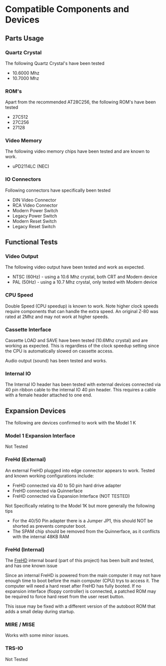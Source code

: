 # Compatible Components and Devices

## Parts Usage

### Quartz Crystal

The following Quartz Crystal's have been tested
* 10.6000 Mhz
* 10.7000 Mhz

### ROM's
Apart from the recommended AT28C256, the following ROM's have been tested
* 27C512
* 27C256
* 27128

### Video Memory
The following video memory chips have been tested and are known to work.
* uPD2114LC (NEC)

### IO Connectors

Following connectors have specifically been tested
* DIN Video Connector
* RCA Video Connector
* Modern Power Switch
* Legacy Power Switch
* Modern Reset Switch
* Legacy Reset Switch

## Functional Tests

### Video Output

The following video output have been tested and work as expected.
* NTSC (60Hz) - using a 10.6 Mhz crystal, both CRT and Modern device
* PAL (50Hz) - using a 10.7 Mhz crystal, only tested with Modern device

### CPU Speed 

Double Speed (CPU speedup) is known to work. Note higher clock speeds require
components that can handle the extra speed. An original Z-80 was rated at 2Mhz
and may not work at higher speeds.

### Cassette Interface

Cassette LOAD and SAVE have been tested (10.6Mhz crystal) and are working as expected. This is regardless
of the clock speedup setting since the CPU is automatically slowed on cassette access.

Audio output (sound) has been tested and works.

### Internal IO

The Internal IO header has been tested with external devices connected via 40 pin ribbon cable
to the internal IO 40 pin header. This requires a cable with a female header attached to one end. 

## Expansion Devices

The following are devices confirmed to work with the Model 1 K

### Model 1 Expansion Interface

Not Tested

### FreHd (External)

An external FreHD plugged into edge connector appears to work. 
Tested and known working configurations include:
* FreHD connected via 40 to 50 pin hard drive adapter
* FreHD connected via Quinnerface
* FreHD connected via Expansion Interface (NOT TESTED)

Not Specifically relating to the Model 1K but more generally the following tips
* For the 40/50 Pin adapter there is a Jumper JP1, this should NOT be shorted as prevents computer boot.
* The SPAM chip should be removed from the Quinnerface, as it conflicts with the internal 48KB RAM

### FreHd (Internal)

The [FreHD](./frehd/README.md) internal board (part of this project)
has been built and tested, and has one known issue

Since an internal FreHD is powered from the main computer it may not
have enough time to boot before the main computer (CPU) trys to access it.
The computer will need a hard reset after FreHD has fully booted.
If no expansion interface (floppy controller) is connected, 
a patched ROM may be required to force hard reset from the user reset button.

This issue may be fixed with a different version of the autoboot ROM
that adds a small delay during startup.

### MIRE / MISE

Works with some minor issues.

### TRS-IO

Not Tested


